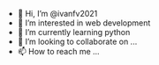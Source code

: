 - 👋 Hi, I’m @ivanfv2021
- 👀 I’m interested in web development
- 🌱 I’m currently learning python
- 💞️ I’m looking to collaborate on ...
- 📫 How to reach me ...

<!---
ivanfv2021/ivanfv2021 is a ✨ special ✨ repository because its `README.md` (this file) appears on your GitHub profile.
You can click the Preview link to take a look at your changes.
--->
